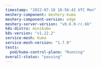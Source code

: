 ```yaml
---
timestamp: "2022-07-18 18:56:42 UTC Mon"
meshery-component: meshery-kuma
meshery-component-version: edge
meshery-server-version: "v0.6.0-rc.6b"
k8s-distro: minikube
k8s-version: "v1.22.2"
service-mesh: Kuma
service-mesh-version: "1.7.0"
tests:
  pod/kuma-control-plane: "Running"
overall-status: "passing"
---
```

